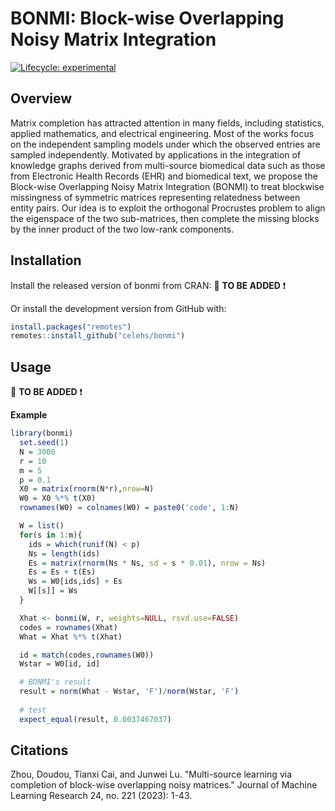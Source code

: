 
<!-- README.md is generated from README.Rmd. Please edit that file -->

# BONMI: Block-wise Overlapping Noisy Matrix Integration 

<!-- badges: start -->

[![Lifecycle:
experimental](https://img.shields.io/badge/lifecycle-experimental-orange.svg)](https://lifecycle.r-lib.org/articles/stages.html#experimental)
<!-- badges: end -->

## Overview

Matrix completion has attracted attention in many fields, including statistics, applied mathematics, and electrical engineering. Most of the works focus on the independent sampling models under which the observed entries are sampled independently. Motivated by applications in the integration of knowledge graphs derived from multi-source biomedical data such as those from Electronic Health Records (EHR) and biomedical text, we propose the Block-wise Overlapping Noisy Matrix Integration (BONMI) to treat blockwise missingness of symmetric matrices representing relatedness between entity pairs. Our idea is to exploit the orthogonal Procrustes problem to align the eigenspace of the two sub-matrices, then complete the missing blocks by the inner product of the two low-rank components. 


## Installation

Install the released version of bonmi from CRAN:
:triangular_flag_on_post: **TO BE ADDED** :exclamation:

<!-- ``` r -->
<!-- install.packages("bonmi") -->
<!-- ``` -->

Or install the development version from GitHub with:

``` r
install.packages("remotes")
remotes::install_github("celehs/bonmi")
```

## Usage

:triangular_flag_on_post: **TO BE ADDED** :exclamation:

**Example**

``` r
library(bonmi)
  set.seed(1)
  N = 3000
  r = 10
  m = 5
  p = 0.1
  X0 = matrix(rnorm(N*r),nrow=N)
  W0 = X0 %*% t(X0)
  rownames(W0) = colnames(W0) = paste0('code', 1:N)

  W = list()
  for(s in 1:m){
    ids = which(runif(N) < p)
    Ns = length(ids)
    Es = matrix(rnorm(Ns * Ns, sd = s * 0.01), nrow = Ns)
    Es = Es + t(Es)
    Ws = W0[ids,ids] + Es
    W[[s]] = Ws
  }

  Xhat <- bonmi(W, r, weights=NULL, rsvd.use=FALSE)
  codes = rownames(Xhat)
  What = Xhat %*% t(Xhat)

  id = match(codes,rownames(W0))
  Wstar = W0[id, id]

  # BONMI's result
  result = norm(What - Wstar, 'F')/norm(Wstar, 'F')
  
  # test
  expect_equal(result, 0.0037467037)
```

<!-- See the [getting started guide](https://celehs.github.io/bonmi/articles/main.html) -->
<!-- to learn how to use bonmi -->

## Citations

Zhou, Doudou, Tianxi Cai, and Junwei Lu. "Multi-source learning via completion of block-wise overlapping noisy matrices." Journal of Machine Learning Research 24, no. 221 (2023): 1-43.
